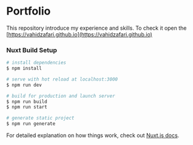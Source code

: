 # Portfolio

This repository introduce my experience and skills. To check it open the [https://vahidzafari.github.io](https://vahidzafari.github.io)

### Nuxt Build Setup

```bash
# install dependencies
$ npm install

# serve with hot reload at localhost:3000
$ npm run dev

# build for production and launch server
$ npm run build
$ npm run start

# generate static project
$ npm run generate
```

For detailed explanation on how things work, check out [Nuxt.js docs](https://nuxtjs.org).
